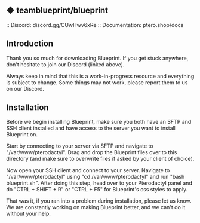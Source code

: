 ## ◆ teamblueprint/blueprint
:: Discord: discord.gg/CUwHwv6xRe
:: Documentation: ptero.shop/docs

## Introduction
  Thank you so much for downloading Blueprint.
  If you get stuck anywhere, don't hesitate to join our Discord (linked above).

  Always keep in mind that this is a work-in-progress resource and everything is subject to change.
  Some things may not work, please report them to us on our Discord.

## Installation
  Before we begin installing Blueprint, make sure you both have an SFTP and SSH client installed and have access to the server you want to install Blueprint on.

  Start by connecting to your server via SFTP and navigate to "/var/www/pterodactyl". Drag and drop the Blueprint files over to this directory (and make sure to overwrite files if asked by your client of choice).

  Now open your SSH client and connect to your server. Navigate to "/var/www/pterodactyl" using "cd /var/www/pterodactyl" and run "bash blueprint.sh". After doing this step, head over to your Pterodactyl panel and do "CTRL + SHIFT + R" or "CTRL + F5" for Blueprint's css styles to apply.

  That was it, if you ran into a problem during installation, please let us know. We are constantly working on making Blueprint better, and we can't do it without your help.
